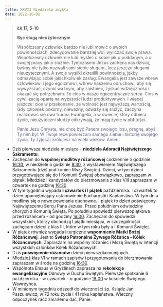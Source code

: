 ```yaml
---
title: XXVII Niedziela zwykła
date: 2022-10-02
---
```


> **Łk 17, 5-10**
>
> **Być sługą nieużytecznym**
>
> Współczesny człowiek bardzo nie lubi mówić o swoich powinnościach, zdecydowanie bardziej woli wyliczać swoje prawa. Współczesny człowiek nie lubi myśleć o sobie jak o poddanym, a o swojej pracy jak o służbie. Tymczasem Jezus zachęca nas dzisiaj, byśmy nie tylko nazwali sami siebie sługami, lecz jeszcze sługami nieużytecznymi. A swoje wysiłki określili powinnością, jakby odmawiając sobie jakichkolwiek zasług. Ewangelia jest zawsze wbrew człowiekowi i jego egoizmowi, wbrew naszemu odruchowi, aby się wywyższać, czynić ważnym, aby zaistnieć, zyskać wdzięczność i okazać się potrzebnym. To cios w nasze egocentryczne serca. Cios w cywilizację opartą na wyższości ludzi produktywnych. I więcej jeszcze: cios w przekonanie, że wolność jest najwyższą wartością. Gdy człowiek pokorny, nieważny, odważy się służyć, zaczyna realizować się owa trudna Ewangelia, a w świecie, który odbiera życie, nieużyteczni słudzy odkrywają, że mają życie w obfitości.
>
> <span style="color: #666699;"> Panie Jezu Chryste, nie chcę być Panem swojego losu, pragnę, abyś Ty nim był. W Twoje ręce powierzam samego siebie i historię swojego życia. Ty żyjesz i królujesz na wieki wieków. Amen.
> &nbsp;

- Dziś pierwsza niedziela miesiąca - **niedziela Adoracji Najświętszego Sakramentu**.
- Zachęcam do **wspólnej modlitwy różańcowej** codziennie o godzinie <u>16:30</u>, w niedziele o godzinie <u>8:30</u>, z wystawieniem Najświętszego Sakramentu (dziś pod koniec Mszy Świętej). Dzieci, w tym dzieci przygotowujące się do I Komunii Świętej obowiązkowo, zapraszam w piątek. Młodzież i kandydatów do bierzmowania z klas VIII zapraszam w czwartek na godzinę <u>16:30</u>.
- W tym tygodniu wypada **I czwartek i I piątek** października. I czwartek to dzień upamiętniający ustanowienie Eucharystii i Kapłaństwa. W tym dniu modlimy się o nowe powołania duchowne. I piątek to dzień poświęcony Najświętszemu Sercu Pana Jezusa. Przed południem odwiedziny chorych z Komunią Świętą. Po południu spowiedź pierwszopiątkowa przed różańcem - od godziny <u>16:00</u>. Zachęcam do spowiedzi wszystkich, którzy obchodzą I piątki miesiąca, w szczególności zachęcam dzieci z klas III, które w tym roku były u I Komunii Świętej.
- W piątek również wypada liturgiczne **wspomnienie Matki Bożej Różańcowej**. Jest to **Święto Patronalne Żywego Różańca - Kółek Różańcowych**. Zapraszam na wspólny różaniec i Mszę Świętą w intencji wszystkich członków Kółek Różańcowych.
- Dziś **poświęcenie różańców** dzieci pierwszokomunijnych.
- Młodzież klas VI w ramach zapisów i przygotowania do bierzmowania zapraszam w środę na godzinę <u>16:30</u>.
- Wspólnota Emaus w Gryźlinach zaprasza na **rekolekcje ewangelizacyjne** Odnowy w Duchu Świętym. Pierwsze spotkanie 6 października - w czwartek - o godzinie <u>18:00</u> w kościele Świętego Wawrzyńca.
- W minionym tygodniu odszedł do wieczności śp. Ksiądz Jan Paszulewicz, w 72 roku życia i 41 roku kapłaństwa. Wieczny odpoczynek racz zmarłemu dać, Panie.

